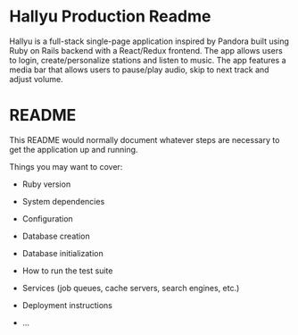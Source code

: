 # Hallyu Production Readme

Hallyu is a full-stack single-page application inspired by Pandora built using Ruby on Rails backend with a React/Redux frontend.  The app allows users to login, create/personalize stations and listen to music.  The app features a media bar that allows users to pause/play audio, skip to next track and adjust volume.



# README

This README would normally document whatever steps are necessary to get the
application up and running.

Things you may want to cover:

* Ruby version

* System dependencies

* Configuration

* Database creation

* Database initialization

* How to run the test suite

* Services (job queues, cache servers, search engines, etc.)

* Deployment instructions

* ...
